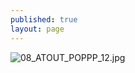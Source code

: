 ```yaml
---
published: true
layout: page
---
```

![08_ATOUT_POPPP_12.jpg]({{site.baseurl}}/data/images/8/atouts/08_ATOUT_POPPP_12.jpg)
